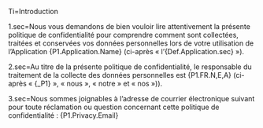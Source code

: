 Ti=Introduction

1.sec=Nous vous demandons de bien vouloir lire attentivement la présente politique de confidentialité pour comprendre comment sont collectées, traitées et conservées vos données personnelles lors de votre utilisation de l’Application {P1.Application.Name} (ci-après « l’{Def.Application.sec} »). 

2.sec=Au titre de la présente politique de confidentialité, le responsable du traitement de la collecte des données personnelles est {P1.FR.N,E,A} (ci-après « {_P1} », « nous », « notre » et « nos »)).

3.sec=Nous sommes joignables à l’adresse de courrier électronique suivant pour toute réclamation ou question concernant cette politique de confidentialité : {P1.Privacy.Email}